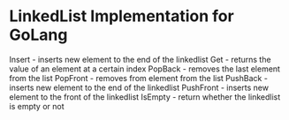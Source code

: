 <h1>LinkedList Implementation for GoLang</h1>

<p> Insert - inserts new element to the end of the linkedlist
Get - returns the value of an element at a certain index
PopBack - removes the last element from the list
PopFront - removes from element from the list
PushBack - inserts new element to the end of the linkedlist
PushFront - inserts new element to the front of the linkedlist
IsEmpty - return whether the linkedlist is empty or not
 </p>